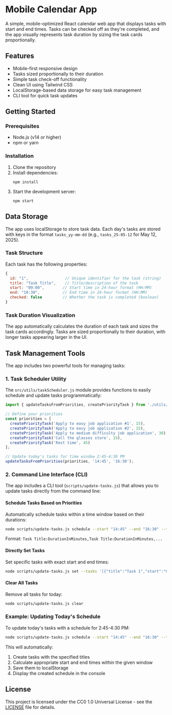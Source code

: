 # Mobile Calendar App

A simple, mobile-optimized React calendar web app that displays tasks with start and end times. Tasks can be checked off as they're completed, and the app visually represents task duration by sizing the task cards proportionally.

## Features

- Mobile-first responsive design
- Tasks sized proportionally to their duration
- Simple task check-off functionality
- Clean UI using Tailwind CSS
- LocalStorage-based data storage for easy task management
- CLI tool for quick task updates

## Getting Started

### Prerequisites

- Node.js (v14 or higher)
- npm or yarn

### Installation

1. Clone the repository
2. Install dependencies:
   ```
   npm install
   ```
3. Start the development server:
   ```
   npm start
   ```

## Data Storage

The app uses localStorage to store task data. Each day's tasks are stored with keys in the format `tasks_yy-mm-dd` (e.g., `tasks_25-05-12` for May 12, 2025).

### Task Structure

Each task has the following properties:

```javascript
{
  id: "1",                // Unique identifier for the task (string)
  title: "Task Title",    // Title/description of the task
  start: "09:00",        // Start time in 24-hour format (HH:MM)
  end: "10:30",          // End time in 24-hour format (HH:MM)
  checked: false         // Whether the task is completed (boolean)
}
```

### Task Duration Visualization

The app automatically calculates the duration of each task and sizes the task cards accordingly. Tasks are sized proportionally to their duration, with longer tasks appearing larger in the UI.

## Task Management Tools

The app includes two powerful tools for managing tasks:

### 1. Task Scheduler Utility

The `src/utils/taskScheduler.js` module provides functions to easily schedule and update tasks programmatically:

```javascript
import { updateTasksFromPriorities, createPriorityTask } from './utils/taskScheduler';

// Define your priorities
const priorities = [
  createPriorityTask('Apply to easy job application #1', 15),
  createPriorityTask('Apply to easy job application #2', 15),
  createPriorityTask('Apply to medium difficulty job application', 30),
  createPriorityTask('Call the glasses store', 15),
  createPriorityTask('Rest time', 45)
];

// Update today's tasks for time window 2:45-4:30 PM
updateTasksFromPriorities(priorities, '14:45', '16:30');
```

### 2. Command Line Interface (CLI)

The app includes a CLI tool (`scripts/update-tasks.js`) that allows you to update tasks directly from the command line:

#### Schedule Tasks Based on Priorities

Automatically schedule tasks within a time window based on their durations:

```bash
node scripts/update-tasks.js schedule --start "14:45" --end "16:30" --tasks "Apply to easy job application #1:15,Apply to easy job application #2:15,Apply to medium difficulty job application:30,Call the glasses store:15,Rest time:45"
```

Format: `Task Title:DurationInMinutes,Task Title:DurationInMinutes,...`

#### Directly Set Tasks

Set specific tasks with exact start and end times:

```bash
node scripts/update-tasks.js set --tasks '[{"title":"Task 1","start":"09:00","end":"10:00"},{"title":"Task 2","start":"10:30","end":"11:30"}]'
```

#### Clear All Tasks

Remove all tasks for today:

```bash
node scripts/update-tasks.js clear
```

### Example: Updating Today's Schedule

To update today's tasks with a schedule for 2:45-4:30 PM:

```bash
node scripts/update-tasks.js schedule --start "14:45" --end "16:30" --tasks "Apply to easy job application #1:15,Apply to easy job application #2:15,Apply to medium difficulty job application:30,Call the glasses store:15,Rest time:45"
```

This will automatically:
1. Create tasks with the specified titles
2. Calculate appropriate start and end times within the given window
3. Save them to localStorage
4. Display the created schedule in the console

## License

This project is licensed under the CC0 1.0 Universal License - see the [LICENSE](LICENSE) file for details.
